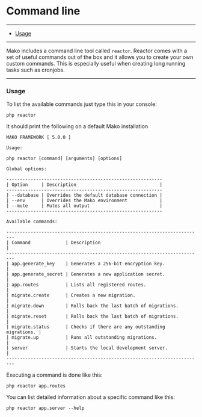# Command line

--------------------------------------------------------

* [Usage](#usage)

--------------------------------------------------------

Mako includes a command line tool called `reactor`. Reactor comes with a set of useful commands out of the box and it allows you to create your own custom commands. This is especially useful when creating long running tasks such as cronjobs.

--------------------------------------------------------

<a id="usage"></a>

### Usage

To list the available commands just type this in your console:

```
php reactor
```

It should print the following on a default Mako installation

```
MAKO FRAMEWORK [ 5.0.0 ]

Usage:

php reactor [command] [arguments] [options]

Global options:

----------------------------------------------------------
| Option     | Description                               |
----------------------------------------------------------
| --database | Overrides the default database connection |
| --env      | Overrides the Mako environment            |
| --mute     | Mutes all output                          |
----------------------------------------------------------

Available commands:

-------------------------------------------------------------------------
| Command             | Description                                     |
-------------------------------------------------------------------------
| app.generate_key    | Generates a 256-bit encryption key.             |
| app.generate_secret | Generates a new application secret.             |
| app.routes          | Lists all registered routes.                    |
| migrate.create      | Creates a new migration.                        |
| migrate.down        | Rolls back the last batch of migrations.        |
| migrate.reset       | Rolls back the last batch of migrations.        |
| migrate.status      | Checks if there are any outstanding migrations. |
| migrate.up          | Runs all outstanding migrations.                |
| server              | Starts the local development server.            |
-------------------------------------------------------------------------
```

Executing a command is done like this:

```
php reactor app.routes
```

You can list detailed information about a specific command like this:

```
php reactor app.server --help
```
